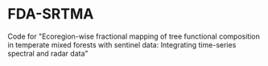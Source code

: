 # FDA-SRTMA
Code for "Ecoregion-wise fractional mapping of tree functional composition in  temperate mixed forests with sentinel data: Integrating time-series spectral  and radar data"
